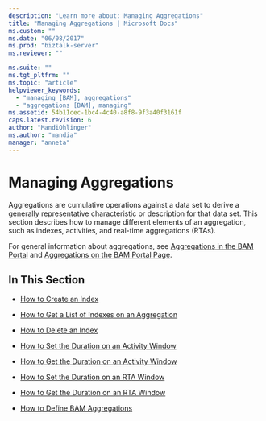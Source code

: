 ```yaml
---
description: "Learn more about: Managing Aggregations"
title: "Managing Aggregations | Microsoft Docs"
ms.custom: ""
ms.date: "06/08/2017"
ms.prod: "biztalk-server"
ms.reviewer: ""

ms.suite: ""
ms.tgt_pltfrm: ""
ms.topic: "article"
helpviewer_keywords: 
  - "managing [BAM], aggregations"
  - "aggregations [BAM], managing"
ms.assetid: 54b11cec-1bc4-4c40-a8f8-9f3a40f3161f
caps.latest.revision: 6
author: "MandiOhlinger"
ms.author: "mandia"
manager: "anneta"
---
```

# Managing Aggregations
Aggregations are cumulative operations against a data set to derive a generally representative characteristic or description for that data set. This section describes how to manage different elements of an aggregation, such as indexes, activities, and real-time aggregations (RTAs).  
  
 For general information about aggregations, see [Aggregations in the BAM Portal](../core/aggregations-in-the-bam-portal.md) and [Aggregations on the BAM Portal Page](../core/aggregations-on-the-bam-portal-page.md).  
  
## In This Section  
  
-   [How to Create an Index](../core/how-to-create-an-index.md)  
  
-   [How to Get a List of Indexes on an Aggregation](../core/how-to-get-a-list-of-indexes-on-an-aggregation.md)  
  
-   [How to Delete an Index](../core/how-to-delete-an-index.md)  
  
-   [How to Set the Duration on an Activity Window](../core/how-to-set-the-duration-on-an-activity-window.md)  
  
-   [How to Get the Duration on an Activity Window](../core/how-to-get-the-duration-on-an-activity-window.md)  
  
-   [How to Set the Duration on an RTA Window](../core/how-to-set-the-duration-on-an-rta-window.md)  
  
-   [How to Get the Duration on an RTA Window](../core/how-to-get-the-duration-on-an-rta-window.md)  
  
-   [How to Define BAM Aggregations](../core/how-to-define-bam-aggregations.md)
